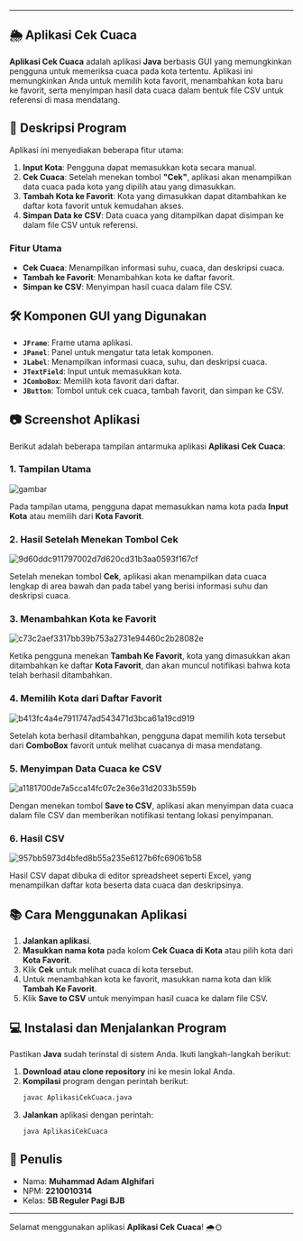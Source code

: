 
---
## 🌦️ Aplikasi Cek Cuaca

**Aplikasi Cek Cuaca** adalah aplikasi **Java** berbasis GUI yang memungkinkan pengguna untuk memeriksa cuaca pada kota tertentu. Aplikasi ini memungkinkan Anda untuk memilih kota favorit, menambahkan kota baru ke favorit, serta menyimpan hasil data cuaca dalam bentuk file CSV untuk referensi di masa mendatang.

## 📜 Deskripsi Program

Aplikasi ini menyediakan beberapa fitur utama:
1. **Input Kota**: Pengguna dapat memasukkan kota secara manual.
2. **Cek Cuaca**: Setelah menekan tombol **"Cek"**, aplikasi akan menampilkan data cuaca pada kota yang dipilih atau yang dimasukkan.
3. **Tambah Kota ke Favorit**: Kota yang dimasukkan dapat ditambahkan ke daftar kota favorit untuk kemudahan akses.
4. **Simpan Data ke CSV**: Data cuaca yang ditampilkan dapat disimpan ke dalam file CSV untuk referensi.

### Fitur Utama
- **Cek Cuaca**: Menampilkan informasi suhu, cuaca, dan deskripsi cuaca.
- **Tambah ke Favorit**: Menambahkan kota ke daftar favorit.
- **Simpan ke CSV**: Menyimpan hasil cuaca dalam file CSV.

## 🛠️ Komponen GUI yang Digunakan

- **`JFrame`**: Frame utama aplikasi.
- **`JPanel`**: Panel untuk mengatur tata letak komponen.
- **`JLabel`**: Menampilkan informasi cuaca, suhu, dan deskripsi cuaca.
- **`JTextField`**: Input untuk memasukkan kota.
- **`JComboBox`**: Memilih kota favorit dari daftar.
- **`JButton`**: Tombol untuk cek cuaca, tambah favorit, dan simpan ke CSV.

## 📷 Screenshot Aplikasi

Berikut adalah beberapa tampilan antarmuka aplikasi **Aplikasi Cek Cuaca**:

### 1. Tampilan Utama
   
![gambar](https://github.com/user-attachments/assets/dbebf72d-27b6-45d7-9c54-74783cfea030)


   Pada tampilan utama, pengguna dapat memasukkan nama kota pada **Input Kota** atau memilih dari **Kota Favorit**.

### 2. Hasil Setelah Menekan Tombol Cek
   
![9d60ddc911797002d7d620cd31b3aa0593f167cf](https://github.com/user-attachments/assets/1afe8243-b9bd-435f-9621-4f5883017d62)

   Setelah menekan tombol **Cek**, aplikasi akan menampilkan data cuaca lengkap di area bawah dan pada tabel yang berisi informasi suhu dan deskripsi cuaca.

### 3. Menambahkan Kota ke Favorit
  
![c73c2aef3317bb39b753a2731e94460c2b28082e](https://github.com/user-attachments/assets/41cb66c3-6d46-481d-a5a0-e91e56417c97)

   Ketika pengguna menekan **Tambah Ke Favorit**, kota yang dimasukkan akan ditambahkan ke daftar **Kota Favorit**, dan akan muncul notifikasi bahwa kota telah berhasil ditambahkan.

### 4. Memilih Kota dari Daftar Favorit
  
![b413fc4a4e7911747ad543471d3bca61a19cd919](https://github.com/user-attachments/assets/c1fc780b-6db3-45b7-a935-e73627c5335c)

   Setelah kota berhasil ditambahkan, pengguna dapat memilih kota tersebut dari **ComboBox** favorit untuk melihat cuacanya di masa mendatang.

### 5. Menyimpan Data Cuaca ke CSV
  
![a1181700de7a5cca14fc07c2e36e31d2033b559b](https://github.com/user-attachments/assets/6a8b9457-9a61-44d9-8817-7a0cb7a823a9)

   Dengan menekan tombol **Save to CSV**, aplikasi akan menyimpan data cuaca dalam file CSV dan memberikan notifikasi tentang lokasi penyimpanan.

### 6. Hasil CSV
   ![957bb5973d4bfed8b55a235e6127b6fc69061b58](https://github.com/user-attachments/assets/3a4196d6-bc90-4e63-a2b9-6cee3cc526f7)


   Hasil CSV dapat dibuka di editor spreadsheet seperti Excel, yang menampilkan daftar kota beserta data cuaca dan deskripsinya.

## 📚 Cara Menggunakan Aplikasi

1. **Jalankan aplikasi**.
2. **Masukkan nama kota** pada kolom **Cek Cuaca di Kota** atau pilih kota dari **Kota Favorit**.
3. Klik **Cek** untuk melihat cuaca di kota tersebut.
4. Untuk menambahkan kota ke favorit, masukkan nama kota dan klik **Tambah Ke Favorit**.
5. Klik **Save to CSV** untuk menyimpan hasil cuaca ke dalam file CSV.

## 💻 Instalasi dan Menjalankan Program

Pastikan **Java** sudah terinstal di sistem Anda. Ikuti langkah-langkah berikut:

1. **Download atau clone repository** ini ke mesin lokal Anda.
2. **Kompilasi** program dengan perintah berikut:
   ```bash
   javac AplikasiCekCuaca.java
   ```
3. **Jalankan** aplikasi dengan perintah:
   ```bash
   java AplikasiCekCuaca
   ```

## 👤 Penulis
- Nama: **Muhammad Adam Alghifari**
- NPM: **2210010314**
- Kelas: **5B Reguler Pagi BJB**

---

Selamat menggunakan aplikasi **Aplikasi Cek Cuaca**! 🌧️🌞
